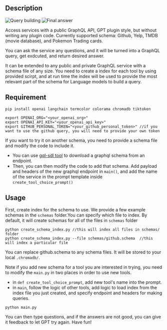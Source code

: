 ## Description

![Query building]("https://user-images.githubusercontent.com/10900474/232677841-30794237-7295-4a10-b627-e9d9c682d27d.png")
![Final answer]("https://user-images.githubusercontent.com/10900474/232677862-0000da7e-b124-48a2-835d-edb4f414eedc.png")

Access services with a public GraphQL API, GPT plugin style, but without writing any plugin code.
Currently supported schema: Github, Yelp, TMDB (movie database), and Pokemon Trading cards. 

You can ask the service any questions, and it will be turned into a GraphQL query, get exdcuted, and return desired answer.

It can be extended to any public and private GraphQL service with a schema file of any size. You need to create a index for each tool by using provided scirpt, and at run time the index will be used to provide the most relevant part of the schema for Language models to build a query. 

## Requirement
```
pip install openai langchain termcolor colorama chromadb tiktoken
```

```
export OPENAI_ORG="<your_openai_org>"
export OPENAI_API_KEY="<your_openai_api_key>"
export GITHUB_PERSONAL_TOKEN="<your_github_personal_token>" //if you want to use the github query, you will need to provide your own token
```

If you want to try it on another schema, you need to provide a schema file and modify the code to include it.
- You can use [gql-sdl tool](https://www.npmjs.com/package/gql-sdl) to download a graphql schema from an endpoint. 
- Then, you can then modify the code to add that schema. Add payload and headers of the new graphql endpoint in `main()`, and add the name of the service in the prompt template inside `create_tool_choice_prompt()`

## Usage
First, create index for the schema to use. We provide a few example schemas in the `schemas` folder.You can specify which file to index. By default, it will create schemas for all of the files in `schemas` folder
```
python create_schema_index.py //this will index all files in schemas/ folder
python create_schema_index.py --file schemas/github.schema  //this will index a particular file
``` 
You can replace github.schema to any schema files. It will be stored to your local `.chromadb/`. 

Note if you add new schema for a tool you are interested in trying, you need to modify the `main.py` in two places in order to use new tools. 
- in `def create_tool_choice_prompt`, add new tool's name into the prompt.
- in `main`, follow the logic of other tools, add logic to load index from the index file you just created, and specify endpoint and headers for making queries.

```
python main.py
```

You can then type questions, and if the answers are not good, you can give it feedback to let GPT try again. 
Have fun! 
